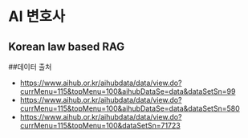 # AI 변호사

## Korean law based RAG

##데이터 출처

- https://www.aihub.or.kr/aihubdata/data/view.do?currMenu=115&topMenu=100&aihubDataSe=data&dataSetSn=99
- https://www.aihub.or.kr/aihubdata/data/view.do?currMenu=115&topMenu=100&aihubDataSe=data&dataSetSn=580
- https://www.aihub.or.kr/aihubdata/data/view.do?currMenu=115&topMenu=100&dataSetSn=71723
